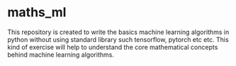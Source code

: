 # maths_ml
This repository is created to write the basics machine learning algorithms in python without using standard library such tensorflow, pytorch etc etc.
This kind of exercise will help to understand the core mathematical concepts behind machine learning algorithms.

